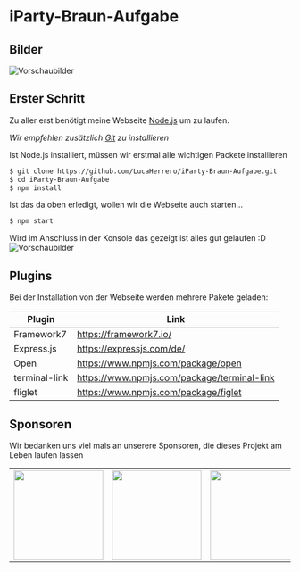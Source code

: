 # iParty-Braun-Aufgabe
## Bilder 
![Vorschaubilder](https://i.ibb.co/HHs1CKk/Main.png)

## Erster Schritt

Zu aller erst benötigt meine Webseite [Node.js](https://nodejs.org/) um zu laufen. 

*Wir empfehlen zusätzlich [Git](https://git-scm.com/) zu installieren*

Ist Node.js installiert, müssen wir erstmal alle wichtigen Packete installieren

```sh
$ git clone https://github.com/LucaHerrero/iParty-Braun-Aufgabe.git
$ cd iParty-Braun-Aufgabe
$ npm install
```

Ist das da oben erledigt, wollen wir die Webseite auch starten...

```sh
$ npm start
```

Wird im Anschluss in der Konsole das gezeigt ist alles gut gelaufen  :D
![Vorschaubilder](https://lawyer.spickx.com/DMCA/carbon.svg)

## Plugins

Bei der Installation von der Webseite werden mehrere Pakete geladen:

| Plugin | Link |
| ------ | ------ |
| Framework7 | https://framework7.io/ |
| Express.js | https://expressjs.com/de/ |
| Open | https://www.npmjs.com/package/open |
| terminal-link | https://www.npmjs.com/package/terminal-link |
| fliglet | https://www.npmjs.com/package/figlet |

## Sponsoren

Wir bedanken uns viel mals an unserere Sponsoren, die dieses Projekt am Leben laufen lassen

<table>
  <tr>
    <td align="center" valign="middle">
        <img width="160" src="https://upload.wikimedia.org/wikipedia/commons/thumb/9/9a/Pablo_Escobar_Mug.jpg/800px-Pablo_Escobar_Mug.jpg">
    </td>
    <td align="center" valign="middle">
        <img width="160" src="https://rp-online.de/imgs/32/4/8/3/5/9/1/3/5/tok_e83798747f3c079acdf90cf5b0286cd5/w1377_h1500_x525_y438_RTR_2019-02-12T235740Z_804135970_RC17711359E0_RTRMADP_3_USA-MEXICO-EL-CHAPO-9d17d45645c38658.JPG">
    </td>
   <td align="center" valign="middle">
        <img width="160" src="https://images.fineartamerica.com/images/artworkimages/medium/1/al-capone-scarface-mafia-crime-boss-20170628-wingsdomain-art-and-photography.jpg">
    </td>  
  </tr>
</table>
